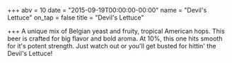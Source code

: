 +++
abv = 10
date = "2015-09-19T00:00:00-00:00"
name = "Devil's Lettuce"
on_tap = false
title = "Devil's Lettuce"

+++
A unique mix of Belgian yeast and fruity, tropical American hops. This beer is crafted for big flavor and bold aroma. At 10%, this one hits smooth for it's potent strength. Just watch out or you'll get busted for hittin' the Devil's Lettuce!